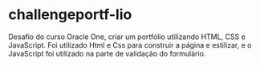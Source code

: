 # challengeportf-lio
Desafio do curso Oracle One, criar um portfólio utilizando HTML, CSS e JavaScript.
Foi utilizado Html e Css para construir a página e estilizar, e o JavaScript foi utilizado na parte de validação do formulário.

